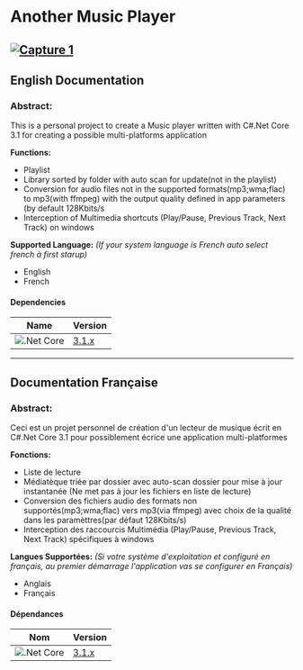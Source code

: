 # Another Music Player
[ ![Capture 1](https://github.com/LordKBX/C-.Net-Core-Media-Player/blob/master/Captures/1.png?raw=true)](https://github.com/LordKBX/C-.Net-Core-Media-Player/blob/master/Captures/1.png?raw=true)
---
## English Documentation

### Abstract:
This is a personal project to create a Music player written with C#.Net Core 3.1 for creating a possible multi-platforms application

**Functions:**
* Playlist
* Library sorted by folder with auto scan for update(not in the playlist)
* Conversion for audio files not in the supported formats(mp3;wma;flac) to mp3(with ffmpeg) with the output quality defined in app parameters (by default 128Kbits/s
* Interception of Multimedia shortcuts (Play/Pause, Previous Track, Next Track) on windows

**Supported Language:** *(If your system language is French auto select french à first starup)*
* English
* French

#### Dependencies
|Name|Version|
|---|---|
|![.Net Core](https://github.com/LordKBX/C-.Net-Core-Media-Player/blob/master/Captures/NET-Core-Logo.png?raw=true)|[3.1.x](https://dotnet.microsoft.com/download/dotnet-core/thank-you/runtime-desktop-3.1.3-windows-x64-installer)|
---
## Documentation Française

### Abstract:
Ceci est un projet personnel de création d'un lecteur de musique écrit en C#.Net Core 3.1 pour possiblement écrice une application multi-platformes

**Fonctions:**
* Liste de lecture
* Médiatèque triée par dossier avec auto-scan dossier pour mise à jour instantanée (Ne met pas à jour les fichiers en liste de lecture)
* Conversion des fichiers audio des formats non supportés(mp3;wma;flac) vers mp3(via ffmpeg) avec choix de la qualité dans les paramèttres(par défaut 128Kbits/s)
* Interception des raccourcis Multimédia (Play/Pause, Previous Track, Next Track) spécifiques à windows

**Langues Supportées:** *(Si votre système d'exploitation et configuré en français, au premier démarrage l'application vas se configurer en Français)*
* Anglais
* Français

#### Dépendances
|Nom|Version|
|---|---|
|![.Net Core](https://github.com/LordKBX/C-.Net-Core-Media-Player/blob/master/Captures/NET-Core-Logo.png?raw=true)|[3.1.x](https://dotnet.microsoft.com/download/dotnet-core/thank-you/runtime-desktop-3.1.3-windows-x64-installer)|
